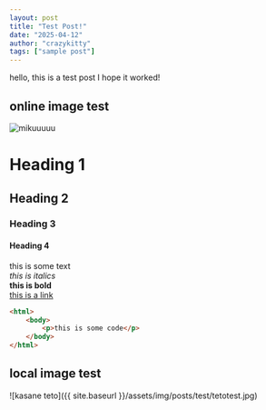 ```yaml
---
layout: post
title: "Test Post!"
date: "2025-04-12"
author: "crazykitty"
tags: ["sample post"]
---
```

hello, this is a test post I hope it worked!
## online image test
![mikuuuuu](https://cdn.donmai.us/original/60/9f/__hatsune_miku_vocaloid_drawn_by_misoni_mi_soni__609f7cbd1f97c2cfb8de7abd939c5063.jpg)
# Heading 1
## Heading 2
### Heading 3
#### Heading 4
this is some text  
*this is italics*  
**this is bold**  
[this is a link](https://www.youtube.com/watch?v=dQw4w9WgXcQ)
``` html
<html>
    <body>
        <p>this is some code</p>
    </body>
</html>
```
## local image test
![kasane teto]({{ site.baseurl }}/assets/img/posts/test/tetotest.jpg)
